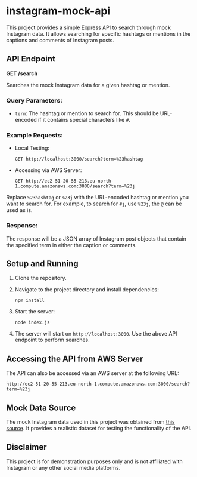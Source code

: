 # instagram-mock-api

This project provides a simple Express API to search through mock Instagram data. It allows searching for specific hashtags or mentions in the captions and comments of Instagram posts.

## API Endpoint

**GET /search**

Searches the mock Instagram data for a given hashtag or mention.

### Query Parameters:

- `term`: The hashtag or mention to search for. This should be URL-encoded if it contains special characters like `#`.

### Example Requests:

- Local Testing:

  `GET http://localhost:3000/search?term=%23hashtag`

- Accessing via AWS Server:

  `GET http://ec2-51-20-55-213.eu-north-1.compute.amazonaws.com:3000/search?term=%23j`

Replace `%23hashtag` or `%23j` with the URL-encoded hashtag or mention you want to search for. For example, to search for `#j`, use `%23j`, the `@` can be used as is.

### Response:

The response will be a JSON array of Instagram post objects that contain the specified term in either the caption or comments.

## Setup and Running

1. Clone the repository.
2. Navigate to the project directory and install dependencies:

   `npm install`

3. Start the server:

   `node index.js`

4. The server will start on `http://localhost:3000`. Use the above API endpoint to perform searches.

## Accessing the API from AWS Server

The API can also be accessed via an AWS server at the following URL:

`http://ec2-51-20-55-213.eu-north-1.compute.amazonaws.com:3000/search?term=%23j`

## Mock Data Source

The mock Instagram data used in this project was obtained from [this source](https://gist.github.com/joe-oli/90c01558ce1efe8a4961ca7cf3b5d09c). It provides a realistic dataset for testing the functionality of the API.

## Disclaimer

This project is for demonstration purposes only and is not affiliated with Instagram or any other social media platforms.

